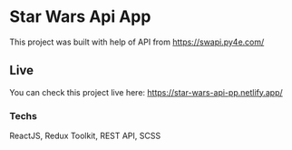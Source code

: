 # Star Wars Api App

This project was built with help of API from https://swapi.py4e.com/

## Live

You can check this project live here: https://star-wars-api-pp.netlify.app/

### Techs

ReactJS, Redux Toolkit, REST API, SCSS
